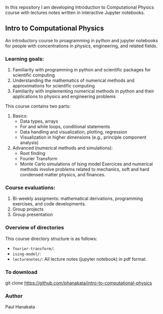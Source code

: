 In this repository I am developing Introduction to Computational Physics course with lectures notes written in interactive Jupyter notebooks.
## Intro to Computational Physics
An introductory course to proagramming in python and jupyter notebooks for people with concentrations in physics, engineering, and related fields. 

### Learning goals:
1. Familiarity with programming in python and scientific packages for scientific computing 
2. Understanding the mathematics of numerical methods and approximations for scientific computing 
3. Familiarity with implementing numerical methods in python and their applications to physics and engineering problems 

This course contains two parts:
1. Basics: 
    * Data types, arrays 
    * For and while loops, conditional statements 
    * Data handling and visualization, plotting, regression 
    * Visualization in higher dimensions (e.g., principle component analysis)
2. Advanced (numerical methods and simulations):
   * Root finding 
   * Fourier Transform 
   * Monte Carlo simulations of Ising model 
Exercices and numerical methods involve problems related to mechanics, soft and hard condensed matter physics, and finances.  

### Course evaluations:
1. Bi-weekly assigments: mathematical derivations, programming exercises, and code developments.  
2. Group projects 
3. Group presentation 

### Overview of directories  
This course directory structure is as follows:
* ```fourier-transform/```:
* ```ising-model/```: 
* ```lecturenotes/```: All lecture notes (jupyter notebook) in pdf format.
### To download 
git clone https://github.com/phanakata/intro-to-computational-physics

### Author
Paul Hanakata
